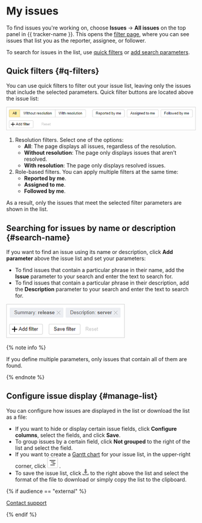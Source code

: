 # My issues

To find issues you're working on, choose **Issues** → **All issues** on the top panel in {{ tracker-name }}. This opens the [filter page](default-filters.md), where you can see issues that list you as the reporter, assignee, or follower.

To search for issues in the list, use [quick filters](#q-filters) or [add search parameters](default-filters.md#add-condition).

## Quick filters {#q-filters}

You can use quick filters to filter out your issue list, leaving only the issues that include the selected parameters. Quick filter buttons are located above the issue list:

![image](../../_assets/tracker/quick-filters-new.png)

1. Resolution filters. Select one of the options:
    - **All**: The page displays all issues, regardless of the resolution.
    - **Without resolution**: The page only displays issues that aren't resolved.
    - **With resolution**: The page only displays resolved issues.
1. Role-based filters. You can apply multiple filters at the same time:
    - **Reported by me**.
    - **Assigned to me**.
    - **Followed by me**.

As a result, only the issues that meet the selected filter parameters are shown in the list.

## Searching for issues by name or description {#search-name}

If you want to find an issue using its name or description, click **Add parameter** above the issue list and set your parameters:

- To find issues that contain a particular phrase in their name, add the **Issue** parameter to your search and enter the text to search for.
- To find issues that contain a particular phrase in their description, add the **Description** parameter to your search and enter the text to search for.

![image](../../_assets/tracker/filters-condition.png)

{% note info %}

If you define multiple parameters, only issues that contain all of them are found.

{% endnote %}

## Configure issue display {#manage-list}

You can configure how issues are displayed in the list or download the list as a file:

- If you want to hide or display certain issue fields, click **Configure columns**, select the fields, and click **Save**.
- To group issues by a certain field, click **Not grouped** to the right of the list and select the field.
- If you want to create a [Gantt chart](../manager/gantt.md) for your issue list, in the upper-right corner, click ![](../../_assets/tracker/gantt-ico.png) .
- To save the issue list, click ![](../../_assets/tracker/icon-download.png) to the right above the list and select the format of the file to download or simply copy the list to the clipboard.

{% if audience == "external" %}

[Contact support](../troubleshooting.md)

{% endif %}

